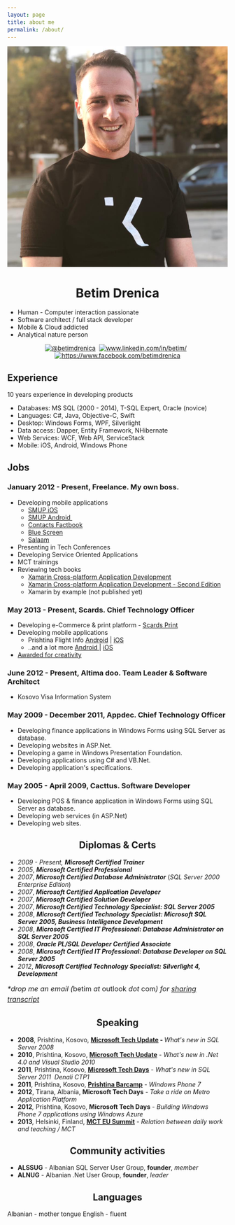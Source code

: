 ```yaml
---
layout: page
title: about me
permalink: /about/
---
```


<!-- <img class="aligncenter wp-image-520 size-medium" title="betim's portrait" src="http://blog.betimdrenica.com/wp-content/uploads/2014/09/10537953_10154377739255057_4522905429672910354_o.jpg?w=257" alt="betim's portrait" width="257" height="300" /> -->

![image](/assets/images/betim-drenica-profil.jpg)

<h1 style="text-align:center;">Betim Drenica</h1>
<ul>
	<li>Human - Computer interaction passionate</li>
	<li>Software architect / full stack developer</li>
	<li>Mobile &amp; Cloud addicted</li>
	<li>Analytical nature person</li>
</ul>
<p style="text-align:center;"><a href="http://twitter.com/betimdrenica" target="_blank"><img class="alignnone wp-image-522 size-full" src="http://blog.betimdrenica.com/wp-content/uploads/2014/09/1412028695_square-twitter-48.png" alt="@betimdrenica" width="48" height="48" /></a>  <a href="http://www.linkedin.com/in/betim" target="_blank"><img class="alignnone wp-image-521 size-full" src="http://blog.betimdrenica.com/wp-content/uploads/2014/09/1412028697_square-linkedin-48.png" alt="www.linkedin.com/in/betim/" width="48" height="48" /></a>  <a href="https://www.facebook.com/betimsdrenica" target="_blank"><img class="alignnone wp-image-523 size-full" src="http://blog.betimdrenica.com/wp-content/uploads/2014/09/1412028692_square-facebook-48.png" alt="https://www.facebook.com/betimdrenica" width="48" height="48" /></a></p>

<h2 style="text-align:left;">Experience</h2>
10 years experience in developing products
<ul>
	<li>Databases: MS SQL (2000 - 2014), T-SQL Expert, Oracle (novice)</li>
	<li>Languages: C#, Java, Objective-C, Swift</li>
	<li>Desktop: Windows Forms, WPF, Silverlight</li>
	<li>Data access: Dapper, Entity Framework, NHibernate</li>
	<li>Web Services: WCF, Web API, ServiceStack</li>
	<li>Mobile: iOS, Android, Windows Phone</li>
</ul>
<h2 style="text-align:left;">Jobs</h2>
<h3>January 2012 - Present, <strong>Freelance</strong>. My own boss.</h3>
<ul>
	<li>Developing mobile applications
<ul>
	<li><a title="SMUP iOS" href="http://j.mp/aplsmup" target="_blank">SMUP iOS</a></li>
	<li><a title="SMUP Android" href="http://j.mp/bsmup" target="_blank">SMUP Android </a></li>
	<li><a title="Contacts Factbook" href="http://www.windowsphone.com/en-US/apps/da94664d-30f1-4b63-b471-dcbdc3a695e0" target="_blank">Contacts Factbook</a></li>
	<li><a title="Blue Screen" href="http://j.mp/bsdblog" target="_blank">Blue Screen</a></li>
	<li><a title="Salaam" href="http://j.mp/salmblog" target="_blank">Salaam</a></li>
</ul>
</li>
	<li>Presenting in Tech Conferences</li>
	<li>Developing Service Oriented Applications</li>
	<li>MCT trainings</li>
	<li>Reviewing tech books
<ul>
	<li><a title="Xamarin Cross-platform Application Development" href="http://j.mp/xam1blog" target="_blank">Xamarin Cross-platform Application Development</a></li>
	<li><a title="Xamarin Cross-platform Application Development - Second Edition" href="http://www.amazon.com/Xamarin-Cross-platform-Application-Development-Second-ebook/dp/B00U64KQO0" target="_blank">Xamarin Cross-platform Application Development - Second Edition</a></li>
	<li>Xamarin by example (not published yet)</li>
</ul>
</li>
</ul>
<h3>May 2013 - Present, <strong>Scards</strong>. Chief Technology Officer</h3>
<ul>
	<li>Developing e-Commerce &amp; print platform - <a title="Scards Print" href="http://scards.com" target="_blank">Scards Print</a></li>
	<li>Developing mobile applications
<ul>
	<li>Prishtina Flight Info <a title="Prishtina Flights Info" href="https://play.google.com/store/apps/details?id=com.scards.prnflights" target="_blank">Android</a> | <a title="Prishtina Flights Info" href="https://itunes.apple.com/us/app/prn-flights/id789728180?mt=8" target="_blank">iOS</a></li>
	<li>..and a lot more <a title="Scards in Android" href="https://play.google.com/store/apps/developer?id=Scards" target="_blank">Android </a>| <a title="Scards in iOS" href="https://itunes.apple.com/us/artist/scards/id789728183" target="_blank">iOS</a></li>
</ul>
</li>
	<li><a title="Scards &amp; ICT Creativity of The Year" href="http://betimdrenica.wordpress.com/2013/05/03/scards-ict-creativity-of-the-year/" target="_blank">Awarded for creativity</a></li>
</ul>
<h3>June 2012 - Present, <strong>Altima doo</strong>. Team Leader &amp; Software Architect</h3>
<ul>
	<li>Kosovo Visa Information System</li>
</ul>
<h3>May 2009 - December 2011, <strong>Appdec</strong>. Chief Technology Officer</h3>
<ul>
	<li>Developing finance applications in Windows Forms using SQL Server as database.</li>
	<li>Developing websites in ASP.Net.</li>
	<li>Developing a game in Windows Presentation Foundation.</li>
	<li>Developing applications using C# and VB.Net.</li>
	<li>Developing application's specifications.</li>
</ul>
<h3>May 2005 - April 2009, <strong>Cacttus</strong>. Software Developer</h3>
<ul>
	<li>Developing POS &amp; finance application in Windows Forms using SQL Server as database.</li>
	<li>Developing web services (in ASP.Net)</li>
	<li>Developing web sites.</li>
</ul>
<h2 style="text-align:center;">Diplomas &amp; Certs</h2>
<ul>
	<li><em>2009 - Present,</em> <strong><em>Microsoft Certified Trainer</em></strong></li>
	<li><em>2005</em>, <strong><em>Microsoft Certified Professional</em></strong></li>
	<li><em>2007</em>, <strong><em>Microsoft Certified Database Administrator</em></strong> (<em>SQL Server 2000 Enterprise Edition</em>)</li>
	<li><em>2007</em>, <em><strong>Microsoft Certified Application Developer</strong></em></li>
	<li><em>2007</em>, <em><strong>Microsoft Certified Solution Developer</strong></em></li>
	<li><em>2007</em>, <strong><em>Microsoft Certified Technology Specialist: SQL Server 2005</em></strong></li>
	<li><em>2008</em>, <strong><em>Microsoft Certified Technology Specialist: Microsoft SQL Server 2005, Business Intelligence Development</em></strong></li>
	<li><em>2008</em>, <strong><em>Microsoft Certified IT Professional: Database Administrator on SQL Server 2005</em></strong></li>
	<li><em>2008</em>, <strong><em>Oracle PL/SQL Developer Certified Associate</em></strong></li>
	<li><em>2008</em>, <strong><em>Microsoft Certified IT Professional: Database Developer on SQL Server 2005</em></strong></li>
	<li><em>2012</em>, <strong><em>Microsoft Certified Technology Specialist: Silverlight 4, Development</em></strong></li>
</ul>
<div><span style="font-size:medium;"><span style="line-height:24px;"><em>*drop me an email (</em>betim<em> at </em>outlook<em> dot </em>com<em>) for <a title="sharing transcript" href="https://mcp.microsoft.com/authenticate/validatemcp.aspx" target="_blank">sharing transcript</a></em></span></span></div>
<h2 style="text-align:center;"></h2>
<h2 style="text-align:center;">Speaking</h2>
<ul>
	<li><strong>2008</strong>, Prishtina, Kosovo, <strong><a title="What’s new in SQL Server 2008" href="http://betimdrenica.wordpress.com/2011/07/17/whats-new-in-sql-server-2008/" target="_blank">Microsoft Tech Update</a> - </strong><em>What's new in SQL Server 2008</em></li>
	<li><strong>2010</strong>, Prishtina, Kosovo, <a title="What’s new in .Net Framework 4 and Visual Studio 2010" href="http://betimdrenica.wordpress.com/2011/07/17/whats-new-in-net-framework-4-and-visual-studio-2010/" target="_blank"><strong>Microsoft Tech Update</strong></a> - <em>What's new in .Net 4.0 and Visual Studio 2010</em></li>
	<li><strong>2011</strong>, Prishtina, Kosovo, <a title="Introduction to SQL Server 2011 – Denali CTP1" href="http://betimdrenica.wordpress.com/2011/07/17/introduction-to-sql-server-2011-denali-ctp1/" target="_blank"><strong>Microsoft Tech Days</strong></a> - <em>What's new in SQL Server 2011  Denali CTP1</em></li>
	<li><strong>2011</strong>, Prishtina, Kosovo, <a title="BarCamp Prishtina #3" href="http://betimdrenica.wordpress.com/2011/12/01/barcamp-prishtina-3/" target="_blank"><strong>Prishtina Barcamp</strong></a> - <em>Windows Phone 7</em></li>
	<li><strong>2012</strong>, Tirana, Albania, <strong>Microsoft Tech Days</strong> - <em>Take a ride on Metro Application Platform</em></li>
	<li><strong>2012</strong><em>, </em>Prishtina, Kosovo, <strong>Microsoft Tech Days</strong> - <em>Building Windows Phone 7 applications using Windows Azure</em></li>
	<li><strong>2013</strong><em>, </em>Helsinki, Finland, <a title="MCT Summit" href="http://217.149.50.48/campaigns/mctsummit/schedule.html" target="_blank"><strong>MCT EU Summit</strong></a> - <em>Relation between daily work and teaching / MCT</em></li>
</ul>
<h2 style="text-align:center;">Community activities</h2>
<ul>
	<li><strong>ALSSUG</strong> - Albanian SQL Server User Group, <strong>founder</strong>, <em>member</em></li>
	<li><strong>ALNUG</strong> - Albanian .Net User Group, <strong>founder</strong>, <em>leader</em></li>
</ul>
<h2 style="text-align:center;">Languages</h2>
Albanian - mother tongue
English - fluent
